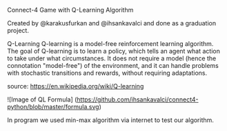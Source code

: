 Connect-4 Game with Q-Learning Algorithm

Created by @karakusfurkan and @ihsankavalci and done as a graduation project.

Q-Learning
Q-learning is a model-free reinforcement learning algorithm. The goal of Q-learning is to learn a policy, which tells an agent what action to take under what circumstances. It does not require a model (hence the connotation "model-free") of the environment, and it can handle problems with stochastic transitions and rewards, without requiring adaptations.


source: https://en.wikipedia.org/wiki/Q-learning

![Image of QL Formula]
(https://github.com/ihsankavalci/connect4-python/blob/master/formula.svg)


In program we used min-max algorithm via internet to test our algorithm.

